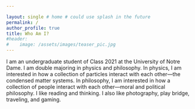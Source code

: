 ```yaml
---

layout: single # home # could use splash in the future
permalink: / 
author_profile: true
title: Who Am I?
#header:
#    image: /assets/images/teaser_pic.jpg
---
```

I am an undergraduate student of Class 2021 at the University of Notre Dame. I am double majoring in physics and philosophy. In physics, I
am interested in how a collection of particles interact with each other&mdash;the condensed matter systems. In philosophy,
I am interested in how a collection of people interact with each other&mdash;moral and political philosophy. I like reading and thinking. I also like photography, play bridge, traveling, and gaming.